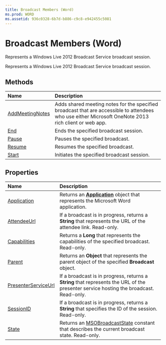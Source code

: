 ```yaml
---
title: Broadcast Members (Word)
ms.prod: WORD
ms.assetid: 936c0328-6b7d-b886-c9c8-e942455c5081
---
```



# Broadcast Members (Word)
Represents a Windows Live 2012 Broadcast Service broadcast session.

Represents a Windows Live 2012 Broadcast Service broadcast session.


## Methods



|**Name**|**Description**|
|:-----|:-----|
|[AddMeetingNotes](broadcast-addmeetingnotes-method-word.md)|Adds shared meeting notes for the specified broadcast that are accessible to attendees who use either Microsoft OneNote 2013 rich client or web app.|
|[End](broadcast-end-method-word.md)|Ends the specified broadcast session.|
|[Pause](broadcast-pause-method-word.md)|Pauses the specified broadcast.|
|[Resume](broadcast-resume-method-word.md)|Resumes the specified broadcast.|
|[Start](broadcast-start-method-word.md)|Initiates the specified broadcast session.|

## Properties



|**Name**|**Description**|
|:-----|:-----|
|[Application](broadcast-application-property-word.md)|Returns an  **[Application](application-object-word.md)** object that represents the Microsoft Word application.|
|[AttendeeUrl](broadcast-attendeeurl-property-word.md)|If a broadcast is in progress, returns a  **String** that represents the URL of the attendee link. Read-only.|
|[Capabilities](broadcast-capabilities-property-word.md)|Returns a  **Long** that represents the capabilities of the specified broadcast. Read-only.|
|[Parent](broadcast-parent-property-word.md)|Returns an  **Object** that represents the parent object of the specified **Broadcast** object.|
|[PresenterServiceUrl](broadcast-presenterserviceurl-property-word.md)|If a broadcast is in progress, returns a  **String** that represents the URL of the presenter service hosting the broadcast. Read-only.|
|[SessionID](broadcast-sessionid-property-word.md)|If a broadcast is in progress, returns a  **String** that specifies the ID of the session. Read-only.|
|[State](broadcast-state-property-word.md)|Returns an [MSOBroadcastState](msobroadcaststate-enumeration-office.md) constant that describes the current broadcast state. Read-only.|

